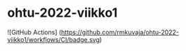 # ohtu-2022-viikko1
![GitHub Actions] (https://github.com/rmkuvaja/ohtu-2022-viikko1/workflows/CI/badge.svg)
